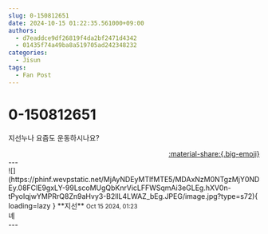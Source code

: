 ```yaml
---
slug: 0-150812651
date: 2024-10-15 01:22:35.561000+09:00
authors:
  - d7eaddce9df26819f4da2bf2471d4342
  - 01435f74a49ba8a519705ad242348232
categories:
  - Jisun
tags:
  - Fan Post
---
```


# 0-150812651

<div class="post-container" markdown="1">
<div class="content-container md-sidebar__scrollwrap" markdown="1">

지선누나 요즘도 운동하시나요?

</div>
</div>

<div style="text-align: right;" markdown="1">
<a href="https://weverse.io/fromis9/fanpost/0-150812651" style="text-align: right;">:material-share:{.big-emoji}</a>
</div>
---

<div class="comments-container md-sidebar__scrollwrap" markdown="1">
<div class="comment" markdown="1">
<div class='id-container' markdown="1">
![](https://phinf.wevpstatic.net/MjAyNDEyMTlfMTE5/MDAxNzM0NTgzMjY0NDEy.08FClE9gxLY-99LscoMUgQbKnrVicLFFWSqmAi3eGLEg.hXV0n-tPyoIqjwYMPRrQ8Zn9aHvy3-B2llL4LWAZ_bEg.JPEG/image.jpg?type=s72){ loading=lazy }
**<span class="artist">지선</span>** <small>Oct 15 2024, 01:23</small><br>
</div>
<div class='comment-body' markdown="1">
녜
</div>
</div>
</div>
---
